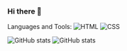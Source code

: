 ### Hi there 👋

Languages and Tools:
![HTML](https://img.shields.io/badge/HTML5-0B0A0C?style=for-the-badge&logo=html5&logoColor=white)
![CSS](https://img.shields.io/badge/CSS3-0B0A0C?style=for-the-badge&logo=css3&logoColor=white)

![GitHub stats](https://github-readme-stats.vercel.app/api?username=aanddi)
![GitHub stats](https://github-readme-stats.vercel.app/api?username=aanddi&theme=dark&show_icons=true)
